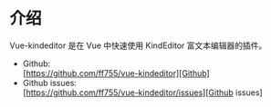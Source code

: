 # 介绍

Vue-kindeditor 是在 Vue 中快速使用 KindEditor 富文本编辑器的插件。

- Github:  
[https://github.com/ff755/vue-kindeditor][Github]  
- Github issues:  
[https://github.com/ff755/vue-kindeditor/issues][Github issues]


[Github]: https://github.com/ff755/vue-kindeditor
[Github issues]: https://github.com/ff755/vue-kindeditor/issues
